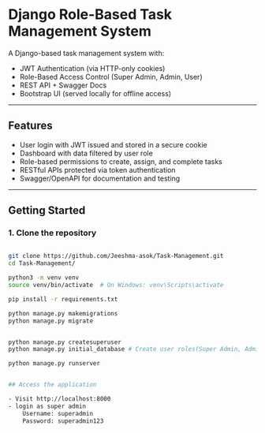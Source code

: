 # Django Role-Based Task Management System

A Django-based task management system with:

- JWT Authentication (via HTTP-only cookies)
- Role-Based Access Control (Super Admin, Admin, User)
- REST API + Swagger Docs
- Bootstrap UI (served locally for offline access)

---

## Features

- User login with JWT issued and stored in a secure cookie
- Dashboard with data filtered by user role
- Role-based permissions to create, assign, and complete tasks
- RESTful APIs protected via token authentication
- Swagger/OpenAPI for documentation and testing

---

## Getting Started

### 1. Clone the repository

```bash

git clone https://github.com/Jeeshma-asok/Task-Management.git
cd Task-Management/

python3 -m venv venv
source venv/bin/activate  # On Windows: venv\Scripts\activate

pip install -r requirements.txt

python manage.py makemigrations
python manage.py migrate


python manage.py createsuperuser
python manage.py initial_database # Create user roles(Super Admin, Admin, User) and a user as Super Admin

python manage.py runserver


## Access the application

- Visit http://localhost:8000
- login as super admin
    Username: superadmin
    Password: superadmin123

